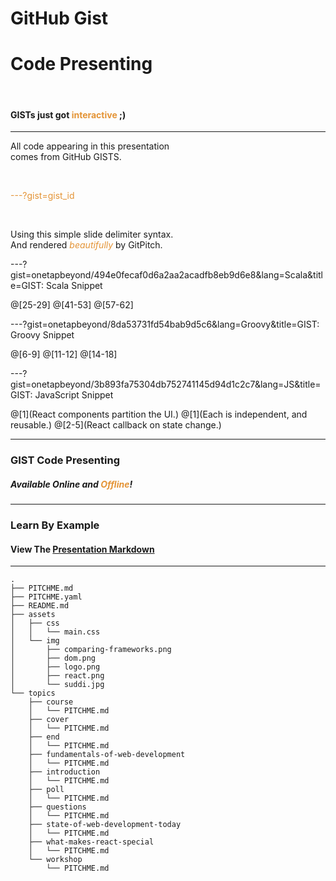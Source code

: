 # GitHub Gist
# Code Presenting

<br>

#### GISTs just got <span style="color:#e49436">interactive</span> ;)

---

All code appearing in this presentation   
comes from GitHub GISTS.

<br>

<span style="color:#e49436">---?gist=gist_id</span>

<br>

Using this simple slide delimiter syntax.   
And rendered <span style="color:#e49436"><i>beautifully</i></span> by GitPitch.

---?gist=onetapbeyond/494e0fecaf0d6a2aa2acadfb8eb9d6e8&lang=Scala&title=GIST: Scala Snippet

@[25-29]
@[41-53]
@[57-62]

---?gist=onetapbeyond/8da53731fd54bab9d5c6&lang=Groovy&title=GIST: Groovy Snippet

@[6-9]
@[11-12]
@[14-18]

---?gist=onetapbeyond/3b893fa75304db752741145d94d1c2c7&lang=JS&title=GIST: JavaScript Snippet

@[1](React components partition the UI.)
@[1](Each is independent, and reusable.)
@[2-5](React callback on state change.)

---

### GIST Code Presenting

##### Available Online and <span style="color:#e49436">Offline</span>!

---

### Learn By Example
#### View The <a target="_blank" href="https://github.com/gitpitch/gist-code-presenting/blob/master/PITCHME.md">Presentation Markdown</a>

---

```text
.
├── PITCHME.md
├── PITCHME.yaml
├── README.md
├── assets
│   ├── css
│   │   └── main.css
│   └── img
│       ├── comparing-frameworks.png
│       ├── dom.png
│       ├── logo.png
│       ├── react.png
│       └── suddi.jpg
└── topics
    ├── course
    │   └── PITCHME.md
    ├── cover
    │   └── PITCHME.md
    ├── end
    │   └── PITCHME.md
    ├── fundamentals-of-web-development
    │   └── PITCHME.md
    ├── introduction
    │   └── PITCHME.md
    ├── poll
    │   └── PITCHME.md
    ├── questions
    │   └── PITCHME.md
    ├── state-of-web-development-today
    │   └── PITCHME.md
    ├── what-makes-react-special
    │   └── PITCHME.md
    └── workshop
        └── PITCHME.md
```

